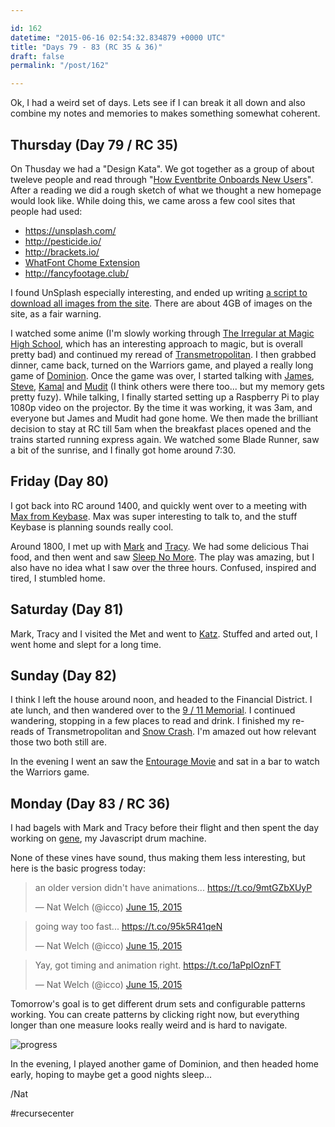```yaml
---

id: 162
datetime: "2015-06-16 02:54:32.834879 +0000 UTC"
title: "Days 79 - 83 (RC 35 & 36)"
draft: false
permalink: "/post/162"

---
```


Ok, I had a weird set of days. Lets see if I can break it all down and also combine my notes and memories to makes something somewhat coherent.

## Thursday (Day 79 / RC 35)

On Thusday we had a "Design Kata". We got together as a group of about tweleve people and read through "[How Eventbrite Onboards New Users](https://www.useronboard.com/how-eventbrite-onboards-new-users/)". After a reading we did a rough sketch of what we thought a new homepage would look like. While doing this, we came aross a few cool sites that people had used:

 - https://unsplash.com/
 - http://pesticide.io/
 - http://brackets.io/
 - [WhatFont Chome Extension](https://chrome.google.com/webstore/detail/whatfont/jabopobgcpjmedljpbcaablpmlmfcogm)
 - http://fancyfootage.club/

I found UnSplash especially interesting, and ended up writing [a script to download all images from the site](https://gist.github.com/icco/d33ac8f4f06fca7a9552). There are about 4GB of images on the site, as a fair warning.

I  watched some anime (I'm slowly working through [The Irregular at Magic High School](https://en.wikipedia.org/wiki/The_Irregular_at_Magic_High_School), which has an interesting approach to magic, but is overall pretty bad) and continued my reread of [Transmetropolitan](https://en.wikipedia.org/wiki/Transmetropolitan). I then grabbed dinner, came back, turned on the Warriors game, and played a really long game of [Dominion](https://en.wikipedia.org/wiki/Dominion_(card_game)). Once the game was over, I started talking with [James](https://twitter.com/_jak), [Steve](https://twitter.com/ifosteve), [Kamal](https://twitter.com/kamalmarhubi) and [Mudit](https://twitter.com/muditameta) (I think others were there too... but my memory gets pretty fuzy). While talking, I finally started setting up a Raspberry Pi to play 1080p video on the projector. By the time it was working, it was 3am, and everyone but James and Mudit had gone home. We then made the brilliant decision to stay at RC till 5am when the breakfast places opened and the trains started running express again. We watched some Blade Runner, saw a bit of the sunrise, and I finally got home around 7:30.

## Friday (Day 80)

I got back into RC around 1400, and quickly went over to a meeting with [Max from Keybase](https://twitter.com/maxtaco). Max was super interesting to talk to, and the stuff Keybase is planning sounds really cool.

Around 1800, I met up with [Mark](http://markgius.com/) and [Tracy](https://www.linkedin.com/pub/tracy-gius/11/b7/766). We had some delicious Thai food, and then went and saw [Sleep No More](https://en.wikipedia.org/wiki/Sleep_No_More_(2011_play)). The play was amazing, but I also have no idea what I saw over the three hours. Confused, inspired and tired, I stumbled home.

## Saturday (Day 81)

Mark, Tracy and I visited the Met and went to [Katz](https://en.wikipedia.org/wiki/Katz's_Delicatessen). Stuffed and arted out, I went home and slept for a long time.

## Sunday (Day 82)

I think I left the house around noon, and headed to the Financial District. I ate lunch, and then wandered over to the [9 / 11 Memorial](https://en.wikipedia.org/wiki/National_September_11_Memorial_%!_(MISSING)Museum). I continued wandering, stopping in a few places to read and drink. I finished my re-reads of Transmetropolitan and [Snow Crash](https://en.wikipedia.org/wiki/Snow_Crash). I'm amazed out how relevant those two both still are.

In the evening I went an saw the [Entourage Movie](https://en.wikipedia.org/wiki/Entourage_(film)) and sat in a bar to watch the Warriors game.

## Monday (Day 83 / RC 36)

I had bagels with Mark and Tracy before their flight and then spent the day working on [gene](https://github.com/icco/gene), my Javascript drum machine.

None of these vines have sound, thus making them less interesting, but here is the basic progress today:

<blockquote class="twitter-tweet" lang="en"><p lang="en" dir="ltr">an older version didn&#39;t have animations... <a href="https://t.co/9mtGZbXUyP">https://t.co/9mtGZbXUyP</a></p>&mdash; Nat Welch (@icco) <a href="https://twitter.com/icco/status/610559240722350081">June 15, 2015</a></blockquote>
<script async src="//platform.twitter.com/widgets.js" charset="utf-8"></script>

<blockquote class="twitter-tweet" lang="en"><p lang="en" dir="ltr">going way too fast... <a href="https://t.co/95k5R41qeN">https://t.co/95k5R41qeN</a></p>&mdash; Nat Welch (@icco) <a href="https://twitter.com/icco/status/610558540424609792">June 15, 2015</a></blockquote>
<script async src="//platform.twitter.com/widgets.js" charset="utf-8"></script>

<blockquote class="twitter-tweet" lang="en"><p lang="en" dir="ltr">Yay, got timing and animation right. <a href="https://t.co/1aPpIOznFT">https://t.co/1aPpIOznFT</a></p>&mdash; Nat Welch (@icco) <a href="https://twitter.com/icco/status/610575010672066563">June 15, 2015</a></blockquote>
<script async src="//platform.twitter.com/widgets.js" charset="utf-8"></script>

Tomorrow's goal is to get different drum sets and configurable patterns working. You can create patterns by clicking right now, but everything longer than one measure looks really weird and is hard to navigate.

![progress](https://s3.amazonaws.com/f.cl.ly/items/0Y2Z171L2L472v3c400H/Screen%!S(MISSING)hot%!-(MISSING)06-15%!a(MISSING)t%!.(MISSING)49%!p(MISSING)ng)

In the evening, I played another game of Dominion, and then headed home early, hoping to maybe get a good nights sleep...

/Nat

#recursecenter
